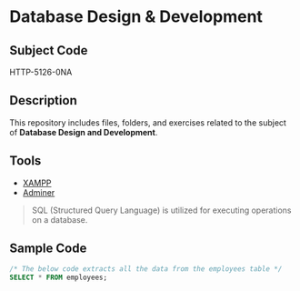 # Database Design & Development

## Subject Code

HTTP-5126-0NA

## Description

This repository includes files, folders, and exercises related to the subject of **Database Design and Development**.

## Tools
- [XAMPP](https://www.apachefriends.org/)
- [Adminer](https://www.adminer.org/)

> SQL (Structured Query Language) is utilized for executing operations on a database.

## Sample Code

```SQL
/* The below code extracts all the data from the employees table */
SELECT * FROM employees;
```
